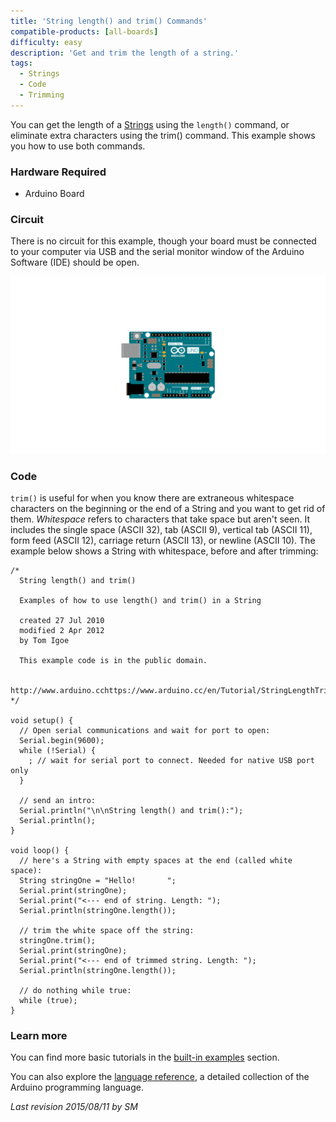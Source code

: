 ```yaml
---
title: 'String length() and trim() Commands'
compatible-products: [all-boards]
difficulty: easy
description: 'Get and trim the length of a string.'
tags: 
  - Strings
  - Code
  - Trimming
---
```


You can get the length of a [Strings](https://www.arduino.cc/en/Reference/StringObject)  using the `length()` command, or eliminate extra characters using the trim() command.  This example shows you how to use both commands.

### Hardware Required

- Arduino Board

### Circuit

There is no circuit for this example, though your board must be connected to your computer via USB and the serial monitor window of the Arduino Software (IDE) should be open.

![](assets/circuit.png)


### Code

`trim()` is useful for when you know there are extraneous whitespace characters on the beginning or the end of a String and you want to get rid of them. *Whitespace* refers to characters that take space but aren't seen. It includes the single space (ASCII 32), tab (ASCII 9), vertical tab (ASCII 11), form feed (ASCII 12), carriage return (ASCII 13), or newline (ASCII 10). The example below shows a String with whitespace, before and after trimming:

```arduino
/*
  String length() and trim()

  Examples of how to use length() and trim() in a String

  created 27 Jul 2010
  modified 2 Apr 2012
  by Tom Igoe

  This example code is in the public domain.

  http://www.arduino.cchttps://www.arduino.cc/en/Tutorial/StringLengthTrim
*/

void setup() {
  // Open serial communications and wait for port to open:
  Serial.begin(9600);
  while (!Serial) {
    ; // wait for serial port to connect. Needed for native USB port only
  }

  // send an intro:
  Serial.println("\n\nString length() and trim():");
  Serial.println();
}

void loop() {
  // here's a String with empty spaces at the end (called white space):
  String stringOne = "Hello!       ";
  Serial.print(stringOne);
  Serial.print("<--- end of string. Length: ");
  Serial.println(stringOne.length());

  // trim the white space off the string:
  stringOne.trim();
  Serial.print(stringOne);
  Serial.print("<--- end of trimmed string. Length: ");
  Serial.println(stringOne.length());

  // do nothing while true:
  while (true);
}
```

### Learn more

You can find more basic tutorials in the [built-in examples](/built-in-examples) section.

You can also explore the [language reference](https://www.arduino.cc/reference/en/), a detailed collection of the Arduino programming language.

*Last revision 2015/08/11 by SM*
